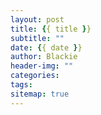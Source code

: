 ```yaml
---
layout: post
title: {{ title }}
subtitle: ""
date: {{ date }}
author: Blackie
header-img: ""
categories:
tags:
sitemap: true
---
```


<!-- More -->

